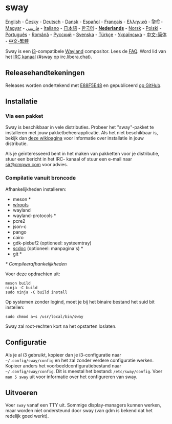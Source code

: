 # sway

[English][en] - [Česky][cs] - [Deutsch][de] - [Dansk][dk] - [Español][es] - [Français][fr] - [Ελληνικά][gr] - [हिन्दी][hi] - [Magyar][hu] - [فارسی][ir] - [Italiano][it] - [日本語][ja] - [한국어][ko] - **[Nederlands][nl]** - [Norsk][no] - [Polski][pl] - [Português][pt] - [Română][ro] - [Русский][ru] - [Svenska][sv] - [Türkçe][tr] - [Українська][uk] - [中文-简体][zh-CN] - [中文-繁體][zh-TW]

Sway is een [i3]-compatibele [Wayland] compositor.
Lees de [FAQ]. Word lid van het [IRC
kanaal][IRC channel] (#sway op
irc.libera.chat).

## Releasehandtekeningen

Releases worden ondertekend met [E88F5E48]
en gepubliceerd [op GitHub][Github releases].

## Installatie

### Via een pakket

Sway is beschikbaar in vele distributies. Probeer het "sway"-pakket te installeren met jouw pakketbeheerapplicatie. Als het niet beschikbaar is, bekijk dan [deze wikipagina](https://github.com/swaywm/sway/wiki/Unsupported-packages)
voor informatie over installatie in jouw distributie.

Als je geïnteresseerd bent in het maken van pakketten voor je distributie, stuur een bericht in het IRC-
kanaal of stuur een e-mail naar sir@cmpwn.com voor advies.

### Compilatie vanuit broncode

Afhankelijkheden installeren:

* meson \*
* [wlroots]
* wayland
* wayland-protocols \*
* pcre2
* json-c
* pango
* cairo
* gdk-pixbuf2 (optioneel: systeemtray)
* [scdoc] (optioneel: manpagina's) \*
* git \*

_\* Compileerafhankelijkheden_

Voer deze opdrachten uit:

    meson build
    ninja -C build
    sudo ninja -C build install

Op systemen zonder logind, moet je bij het binaire bestand het suid bit instellen:

    sudo chmod a+s /usr/local/bin/sway

Sway zal root-rechten kort na het opstarten loslaten.

## Configuratie

Als je al i3 gebruikt, kopieer dan je i3-configuratie naar `~/.config/sway/config` en
het zal zonder verdere configuratie werken. Kopieer anders het voorbeeldconfiguratiebestand naar
`~/.config/sway/config`. Dit is meestal het bestand: `/etc/sway/config`.
Voer `man 5 sway` uit voor informatie over het configureren van sway.

## Uitvoeren

Voer `sway` vanaf een TTY uit. Sommige display-managers kunnen werken, maar worden niet ondersteund door
sway (van gdm is bekend dat het redelijk goed werkt).

[en]: https://github.com/swaywm/sway#readme
[cs]: README.cs.md
[de]: README.de.md
[dk]: README.dk.md
[es]: README.es.md
[fr]: README.fr.md
[gr]: README.gr.md
[hi]: README.hi.md
[hu]: README.hu.md
[ir]: README.ir.md
[it]: README.it.md
[ja]: README.ja.md
[ko]: README.ko.md
[nl]: README.nl.md
[no]: README.no.md
[pl]: README.pl.md
[pt]: README.pt.md
[ro]: README.ro.md
[ru]: README.ru.md
[sv]: README.sv.md
[tr]: README.tr.md
[uk]: README.uk.md
[zh-CN]: README.zh-CN.md
[zh-TW]: README.zh-TW.md
[i3]: https://i3wm.org/
[Wayland]: http://wayland.freedesktop.org/
[FAQ]: https://github.com/swaywm/sway/wiki
[IRC channel]: https://web.libera.chat/gamja/?channels=#sway
[E88F5E48]: https://keys.openpgp.org/search?q=34FF9526CFEF0E97A340E2E40FDE7BE0E88F5E48
[GitHub releases]: https://github.com/swaywm/sway/releases
[Development setup]: https://github.com/swaywm/sway/wiki/Development-Setup
[wlroots]: https://gitlab.freedesktop.org/wlroots/wlroots
[scdoc]: https://git.sr.ht/~sircmpwn/scdoc
